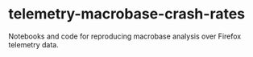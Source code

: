 # telemetry-macrobase-crash-rates

Notebooks and code for reproducing macrobase analysis over Firefox telemetry data.